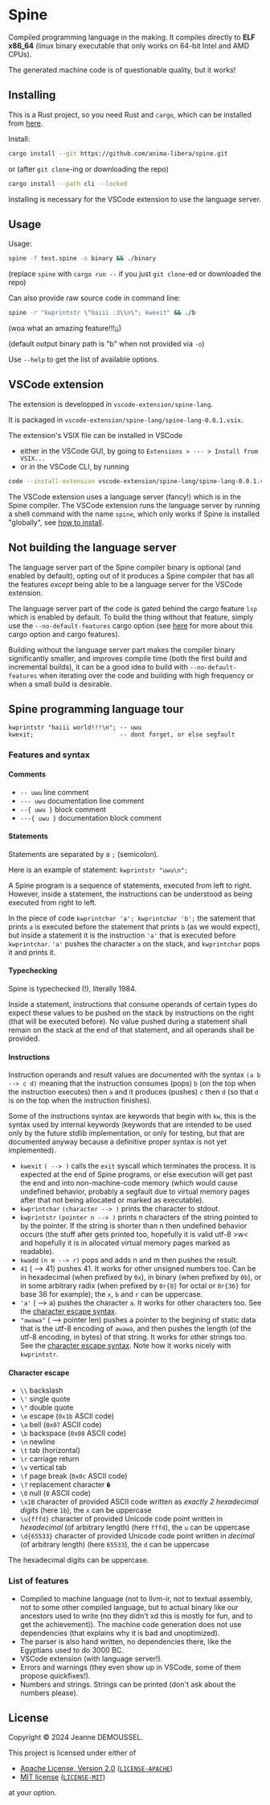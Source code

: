 # Spine

Compiled programming language in the making.
It compiles directly to **ELF x86_64**
(linux binary executable that only works on 64-bit Intel and AMD CPUs).

The generated machine code is of questionable quality, but it works!

## Installing

This is a Rust project, so you need Rust and `cargo`, which can be installed from [here](https://www.rust-lang.org/tools/install).

Install:
```sh
cargo install --git https://github.com/anima-libera/spine.git
```

or (after `git clone`-ing or downloading the repo)
```sh
cargo install --path cli --locked
```

Installing is necessary for the VSCode extension to use the language server.

## Usage

Usage:
```sh
spine -f test.spine -o binary && ./binary
```
(replace `spine` with `cargo run --` if you just `git clone`-ed or downloaded the repo)

Can also provide raw source code in command line:
```sh
spine -r "kwprintstr \"haiii :3\\n\"; kwexit" && ./b
```
(woa what an amazing feature!!!¡¡)

(default output binary path is "b" when not provided via `-o`)

Use `--help` to get the list of available options.

## VSCode extension

The extension is developped in `vscode-extension/spine-lang`.

It is packaged in `vscode-extension/spine-lang/spine-lang-0.0.1.vsix`.

The extension's VSIX file can be installed in VSCode
- either in the VSCode GUI, by going to `Extensions > ··· > Install from VSIX...`
- or in the VSCode CLI, by running
```sh
code --install-extension vscode-extension/spine-lang/spine-lang-0.0.1.vsix
```

The VSCode extension uses a language server (fancy!) which is in the Spine compiler. The VSCode extension runs the language server by running a shell command with the name `spine`, which only works if Spine is installed "globally", see [how to install](#installing).

## Not building the language server

The language server part of the Spine compiler binary is optional (and enabled by default), opting out of it produces a Spine compiler that has all the features *except* being able to be a language server for the VSCode extension.

The language server part of the code is gated behind the cargo feature `lsp` which is enabled by default. To build the thing without that feature, simply use the `--no-default-features` cargo option (see [here](https://doc.rust-lang.org/cargo/reference/features.html#the-default-feature) for more about this cargo option and cargo features).

Building without the language server part makes the compiler binary significantly smaller, and improves compile time (both the first build and incremental builds), it can be a good idea to build with `--no-default-features` when iterating over the code and building with high frequency or when a small build is desirable.

## Spine programming language tour

```
kwprintstr "haiii world!!!\n"; -- uwu
kwexit;                        -- dont forget, or else segfault
```

### Features and syntax

#### Comments

- `-- uwu` line comment
- `--- uwu` documentation line comment
- `--{ uwu }` block comment
- `---{ uwu }` documentation block comment

#### Statements

Statements are separated by a `;` (semicolon).

Here is an example of statement: `kwprintstr "uwu\n";`

A Spine program is a sequence of statements, executed from left to right.
However, inside a statement, the instructions can be understood as being executed from right to left.

In the piece of code `kwprintchar 'a'; kwprintchar 'b';` the satement that prints `a` is executed before the statement that prints `b` (as we would expect), but inside a statement it is the instruction `'a'` that is executed before `kwprintchar`.
`'a'` pushes the character `a` on the stack, and `kwprintchar` pops it and prints it.

#### Typechecking

Spine is typechecked (!), literally 1984.

Inside a statement, instructions that consume operands of certain types do expect these values to be pushed on the stack by instructions on the right (that will be executed before). No value pushed during a statement shall remain on the stack at the end of that statement, and all operands shall be provided.

#### Instructions

Instruction operands and result values are documented with the syntax `(a b --> c d)` meaning that the instruction consumes (pops) `b` (on the top when the instruction executes) then `a` and it produces (pushes) `c` then `d` (so that `d` is on the top when the instruction finishes).

Some of the instructions syntax are keywords that begin with `kw`, this is the syntax used by internal keywords (keywords that are intended to be used only by the future stdlib implementation, or only for testing, but that are documented anyway because a definitive proper syntax is not yet implemented).

- `kwexit` `( --> )` calls the `exit` syscall which terminates the process. It is expected at the end of Spine programs, or else execution will get past the end and into non-machine-code memory (which would cause undefined behavior, probably a segfault due to virtual memory pages after that not being allocated or marked as executable).
- `kwprintchar` `(character --> )` prints the character to stdout.
- `kwprintstr` `(pointer n --> )` prints n characters of the string pointed to by the pointer. If the string is shorter than n then undefined behavior occurs (the stuff after gets printed too, hopefully it is valid utf-8 >w< and hopefully it is in allocated virtual memory pages marked as readable).
- `kwadd` `(n m --> r)` pops and adds n and m then pushes the result.
- `41` ( --> 41) pushes 41. It works for other unsigned numbers too. Can be in hexadecimal (when prefixed by `0x`), in binary (when prefixed by `0b`), or in some arbitrary radix (when prefixed by `0r{8}` for octal or `0r{36}` for base 36 for example); the `x`, `b` and `r` can be uppercase.
- `'a'` ( --> a) pushes the character `a`. It works for other characters too. See the [character escape syntax](#character-escape).
- `"awawa"` ( --> pointer len) pushes a pointer to the begining of static data that is the utf-8 encoding of `awawa`, and then pushes the length (of the utf-8 encoding, in bytes) of that string. It works for other strings too. See the [character escape syntax](#character-escape). Note how it works nicely with `kwprintstr`.

#### Character escape

- `\\` backslash
- `\'` single quote
- `\"` double quote
- `\e` escape (`0x1b` ASCII code)
- `\a` bell (`0x07` ASCII code)
- `\b` backspace (`0x08` ASCII code)
- `\n` newline
- `\t` tab (horizontal)
- `\r` carriage return
- `\v` vertical tab
- `\f` page break (`0x0c` ASCII code)
- `\?` replacement character `�`
- `\0` null (`0` ASCII code)
- `\x1B` character of provided ASCII code written as *exactly 2 hexadecimal digits* (here `1b`), the `x` can be uppercase
- `\u{fffd}` character of provided Unicode code point written in *hexadecimal* (of arbitrary length) (here `fffd`), the `u` can be uppercase
- `\d{65533}` character of provided Unicode code point written in *decimal* (of arbitrary length) (here `65533`), the `d` can be uppercase

The hexadecimal digits can be uppercase.

### List of features

- Compiled to machine language (not to llvm-ir, not to textual assembly, not to some other compiled language, but to actual binary like our ancestors used to write (no they didn't xd this is mostly for fun, and to get the achievement)). The machine code generation does not use dependencies (that explains why it is bad and unoptimized).
- The parser is also hand written, no dependencies there, like the Egyptians used to do 3000 BC.
- VSCode extension (with language server!).
- Errors and warnings (they even show up in VSCode, some of them propose quickfixes!).
- Numbers and strings. Strings can be printed (don't ask about the numbers please).

## License

Copyright © 2024 Jeanne DEMOUSSEL.

This project is licensed under either of

- [Apache License, Version 2.0](https://www.apache.org/licenses/LICENSE-2.0) ([`LICENSE-APACHE`](LICENSE-APACHE))
- [MIT license](https://opensource.org/licenses/MIT) ([`LICENSE-MIT`](LICENSE-MIT))

at your option.
